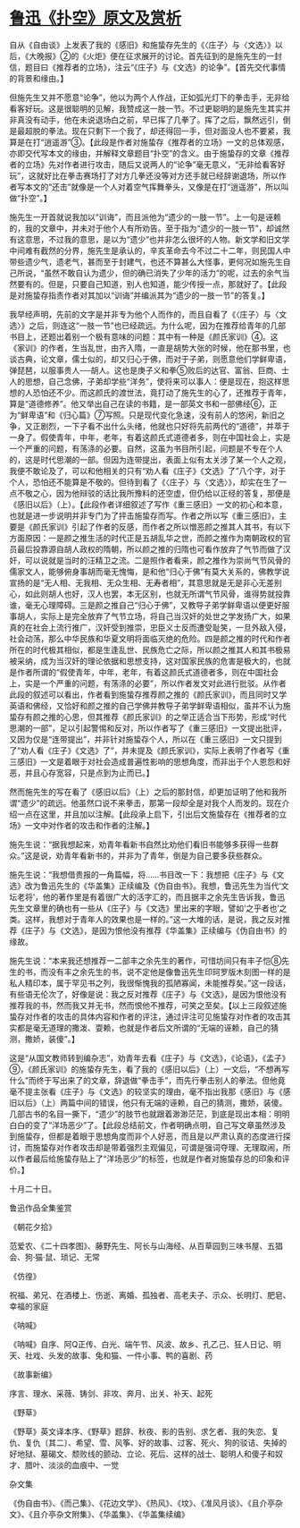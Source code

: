 # [鲁迅《扑空》原文及赏析](https://www.vrrw.net/wx/8241.html)

自从《自由谈》上发表了我的《感旧》和施蛰存先生的《〈庄子〉与〈文选〉》以后，《大晚报》②的《火炬》便在征求展开的讨论。首先征到的是施先生的一封信，题目曰《推荐者的立场》，注云“《庄子》与《文选》的论争”。【首先交代事情的背景和缘由。】

但施先生又并不愿意“论争”，他以为两个人作战，正如弧光灯下的拳击手，无非给看客好玩。这是很聪明的见解，我赞成这一肢一节。不过更聪明的是施先生其实并非真没有动手，他在未说退场白之前，早已挥了几拳了。挥了之后，飘然远引，倒是最超脱的拳法。现在只剩下一个我了，却还得回一手，但对面没人也不要紧，我算是在打“逍遥游”③。【此段是作者对施蛰存《推荐者的立场》一文的总体观感，亦即交代写本文的缘由，并解释文章题目“扑空”的含义。由于施蛰存的文章《推荐者的立场》先对作者进行攻击，随后又说两人的“论争”毫无意义，“无非给看客好玩”，这就好比在拳击赛场打了对方几拳还没等对方还手就已经辞谢退场，所以作者写本文的“还击”就像是一个人对着空气挥舞拳头，又像是在打“逍遥游”，所以叫做“扑空”。】



施先生一开首就说我加以“训诲”，而且派他为“遗少的一肢一节”。上一句是诬赖的，我的文章中，并未对于他个人有所劝告。至于指为“遗少的一肢一节”，却诚然有这意思，不过我的意思，是以为“遗少”也并非怎么很坏的人物。新文学和旧文学中间难有截然的分界，施先生是承认的，辛亥革命去今不过二十二年，则民国人中带些遗少气，遗老气，甚而至于封建气，也还不算甚么大怪事，更何况如施先生自己所说，“虽然不敢自认为遗少，但的确已消失了少年的活力”的呢，过去的余气当然要有的。但是，只要自己知道，别人也知道，能少传授一点，那就好了。【此段是对施蛰存指责作者对其加以“训诲”并编派其为“遗少的一肢一节”的答复。】

我早经声明，先前的文字是并非专为他个人而作的，而且自看了《〈庄子〉与〈文选〉》之后，则连这“一肢一节”也已经疏远。为什么呢，因为在推荐给青年的几部书目上，还题出着别一个极有意味的问题：其中有一种是《颜氏家训》④。这《家训》的作者，生当乱世，由齐入隋，一直是胡势大张的时候，他在那书里，也谈古典，论文章，儒士似的，却又归心于佛，而对于子弟，则愿意他们学鲜卑语，弹琵琶，以服事贵人──胡人。这也是庚子义和拳⑤败后的达官、富翁、巨商、士人的思想，自己念佛，子弟却学些“洋务”，使将来可以事人：便是现在，抱这样思想的人恐怕还不少。而这颜氏的渡世法，竟打动了施先生的心了，还推荐于青年，算是“道德修养”。他又举出自己在读的书籍，是一部英文书和一部佛经⑥，正为“鲜卑语”和《归心篇》⑦写照。只是现代变化急速，没有前人的悠闲，新旧之争，又正剧烈，一下子看不出什么头绪，他就也只好将先前两代的“道德”，并萃于一身了。假使青年，中年，老年，有着这颜氏式道德者多，则在中国社会上，实是一个严重的问题，有荡涤的必要。自然，这虽为书目所引起，问题是不专在个人的，这是时代思潮的一部。但因为连带提出，表面上似有太关涉了某一个人之观，我便不敢论及了，可以和他相关的只有“劝人看《庄子》《文选》了”八个字，对于个人，恐怕还不能算是不敬的。但待到看了《〈庄子〉与〈文选〉》，却实在生了一点不敬之心，因为他辩驳的话比我所豫料的还空虚，但仍给以正经的答复，那便是《感旧以后》（上）。【此段作者详细叙述了写作《重三感旧》一文的初心和本意，也就是进一步说明并非专门为了抨击施蛰存而写。作者之所以写《重三感旧》，主要是《颜氏家训》引起了作者的反感，而作者之所以憎恶颜之推其人其书，有以下方面原因：一是颜之推生活的时代正是五胡乱华之世，而颜之推作为南朝政权的官员最后投靠源自胡人政权的隋朝，所以颜之推的归隋也可看作放弃了气节而做了汉奸，可以说就是当时的汪精卫之流。二是照作者看来，颜之推作为崇尚气节风骨的儒家文人，能够俯身事胡而毫无愧悔，是和他“归心于佛”有莫大关系的，佛教学说宣扬的是“无人相、无我相、无众生相、无寿者相”，其意思就是无是非心无差别心，如此则胡人也好，汉人也罢，本无区别，也就无所谓气节风骨，谁得势就投靠谁，毫无心理障碍。三是颜之推自己“归心于佛”，又教导子弟学鲜卑语以便更好服事胡人，实际上是完全放弃了气节立场，将自己当汉奸的处世之学发扬广大，如果真的在社会上流行推广，汉奸受到推崇，忠臣义士反而遭受耻笑，一旦外敌入侵，社会动荡，那么中华民族和华夏文明将面临灭绝的危险。四是颜之推的时代和作者所在的时代极其相似，都是生逢乱世、民族危亡之际，所以颜之推其人和其书极易被采纳，成为当汉奸的理论依据和思想支持，这对国家民族的危害是极大的，也就是作者所谓的“假使青年，中年，老年，有着这颜氏式道德者多，则在中国社会上，实是一个严重的问题，有荡涤的必要”，所以作者发文对此进行批驳。从作者此段的叙述可以看出，作者看到施蛰存推荐颜之推的《颜氏家训》，而且同时又学英语和佛经，又恰好和颜之推的自己学佛并教导子弟学鲜卑语相似，虽并不认为施蛰存有颜之推的心思，但其推荐《颜氏家训》的之举正适合当下形势，形成“时代思潮的一部”，足以引起警惕和反对，所以作者写了《重三感旧》一文提出批评，又因为仅是“连带提出”，并非针对施蛰存个人，所以在《重三感旧》一文只提到了“劝人看《庄子》《文选》了”，并未提及《颜氏家训》，实际上表明了作者写《重三感旧》一文是着眼于对社会造成普遍性影响的思想角度，而非出于个人恩怨和好恶，并且心存宽容，只是点到为止而已。】

然而施先生的写在看了《感旧以后》（上）之后的那封信，却更加证明了他和我所谓“遗少”的疏远。他虽然口说不来拳击，那第一段却全是对我个人而发的。现在介绍一点在这里，并且加以注解。【此段承上启下，引出后文施蛰存在《推荐者的立场》一文中对作者的攻击和作者的注解。】

施先生说：“据我想起来，劝青年看新书自然比劝他们看旧书能够多获得一些群众。”这是说，劝青年看新书的，并非为了青年，倒是为自己要多获些群众。

施先生说：“我想借贵报的一角篇幅，将……书目改一下：我想把《庄子》与《文选》改为鲁迅先生的《华盖集》正续编及《伪自由书》。我想，鲁迅先生为当代‘文坛老将’，他的著作里是有着很广大的活字汇的，而且据丰之余先生告诉我，鲁迅先生文章里的确也有一些从《庄子》与《文选》里出来的字眼，譬如‘之乎者也’之类。这样，我想对于青年人的效果也是一样的。”这一大堆的话，是说，我之反对推荐《庄子》与《文选》，是因为恨他没有推荐《华盖集》正续编与《伪自由书》的缘故。

施先生说：“本来我还想推荐一二部丰之余先生的著作，可惜坊间只有丰子恺⑧先生的书，而没有丰之余先生的书，说不定他是像鲁迅先生印珂罗版木刻图一样的是私人精印本，属于罕见书之列，我很惭愧我的孤陋寡闻，未能推荐矣。”这一段话，有些语无伦次了，好像是说：我之反对推荐《庄子》与《文选》，是因为恨他没有推荐我的书，然而我又并无书，然而恨他不推荐，可笑之至矣。【以上三段叙述施蛰存对作者的攻击的具体内容和作者的评注，通过评注可见施蛰存对作者的攻击其实都是毫无道理的撒泼、耍赖，也就是作者后文所谓的“无端的诬赖，自己的猜测，撒娇，装傻”。】

这是“从国文教师转到编杂志”，劝青年去看《庄子》与《文选》，《论语》，《孟子》⑨，《颜氏家训》的施蛰存先生，看了我的《感旧以后》（上）一文后，“不想再写什么”而终于写出来了的文章，辞退做“拳击手”，而先行拳击别人的拳法。但他竟毫不提主张看《庄子》与《文选》的较坚实的理由，毫不指出我那《感旧》与《感旧以后》（上）两篇中间的错误，他只有无端的诬赖，自己的猜测，撒娇，装傻。几部古书的名目一撕下，“遗少”的肢节也就跟着渺渺茫茫，到底是现出本相：明明白白的变了“洋场恶少”了。【此段总结前文，作者明确点明，自己写文章虽然涉及到施蛰存，但都是着眼于思想角度而非个人好恶，而且是以严肃认真的态度进行探讨，而施蛰存对作者攻击却是带着强烈主观偏见，可谓是强词夺理、无理取闹，所以作者最后给施蛰存贴上了“洋场恶少”的标签，也就是作者对施蛰存总的印象和评价。】

十月二十日。

鲁迅作品全集鉴赏

《朝花夕拾》

范爱农、《二十四孝图》、藤野先生、阿长与山海经、从百草园到三味书屋、五猖会、狗·猫·鼠、琐记、无常

《仿徨》

祝福、弟兄、在酒楼上、伤逝、离婚、孤独者、高老夫子、示众、长明灯、肥皂、幸福的家庭

《呐喊》

《呐喊》自序、阿Q正传、白光、端午节、风波、故乡、孔乙己、狂人日记、明天、社戏、头发的故事、兔和猫、一件小事、鸭的喜剧、药

《故事新编》

序言、理水、采薇、铸剑、非攻、奔月、出关、补天、起死

《野草》

《野草》英文译本序、《野草》题辞、秋夜、影的告别、求乞者、我的失恋、复仇、复仇〔其二〕、希望、雪、风筝、好的故事、过客、死火、狗的驳诘、失掉的好地狱、墓碣文、颓败线的颤动、立论、死后、这样的战士、聪明人和傻子和奴才、腊叶、淡淡的血痕中、一觉

杂文集

《伪自由书》、《而己集》、《花边文学》、《热风》、《坟》、《准风月谈》、《且介亭杂文》、《且介亭杂文附集》、《华盖集》、《华盖集续编》

